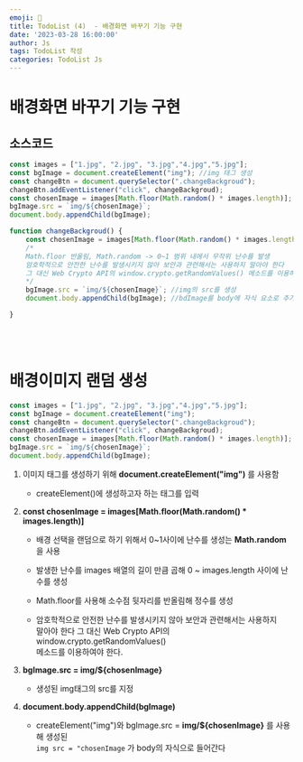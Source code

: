 ```yaml
---
emoji: 🧢
title: TodoList (4)  - 배경화면 바꾸기 기능 구현
date: '2023-03-28 16:00:00'
author: Js 
tags: TodoList 작성 
categories: TodoList Js 
---
```

# 배경화면 바꾸기 기능 구현 

## 소스코드 


```js
const images = ["1.jpg", "2.jpg", "3.jpg","4.jpg","5.jpg"];
const bgImage = document.createElement("img"); //img 태그 생성 
const changeBtn = document.querySelector(".changeBackgroud");
changeBtn.addEventListener("click", changeBackgroud);
const chosenImage = images[Math.floor(Math.random() * images.length)];
bgImage.src = `img/${chosenImage}`;
document.body.appendChild(bgImage);

function changeBackgroud() {
    const chosenImage = images[Math.floor(Math.random() * images.length)];
    /*
    Math.floor 반올림, Math.random -> 0~1 범위 내에서 무작위 난수를 발생
    암호학적으로 안전한 난수를 발생시키지 않아 보안과 관련해서는 사용하지 말아야 한다 
    그 대신 Web Crypto API의 window.crypto.getRandomValues() 메소드를 이용하여야 한다.
    */
    bgImage.src = `img/${chosenImage}`; //img의 src를 생성
    document.body.appendChild(bgImage); //bdImage를 body에 자식 요소로 추가한다 

}

```
<br>
<br>

# 배경이미지 랜덤 생성

```js
const images = ["1.jpg", "2.jpg", "3.jpg","4.jpg","5.jpg"];
const bgImage = document.createElement("img");
const changeBtn = document.querySelector(".changeBackgroud");
changeBtn.addEventListener("click", changeBackgroud);
const chosenImage = images[Math.floor(Math.random() * images.length)];
bgImage.src = `img/${chosenImage}`;
document.body.appendChild(bgImage);
```

1. 이미지 태그를 생성하기 위해 **document.createElement("img")** 를 사용함   
     
    + createElement()에 생성하고자 하는 태그를 입력 
   
2. **const chosenImage = images[Math.floor(Math.random() * images.length)]**   

    + 배경 선택을 랜덤으로 하기 위해서 0~1사이에 난수를 생성는 **Math.random**을 사용   

    + 발생한 난수를 images 배열의 길이 만큼 곱해 0 ~ images.length 사이에 난수를 생성   

    + Math.floor를 사용해 소수점 뒷자리를 반올림해 정수를 생성   

    + 암호학적으로 안전한 난수를 발생시키지 않아 보안과 관련해서는 사용하지   
       말아야 한다 그 대신 Web Crypto API의 window.crypto.getRandomValues()   
       메소드를 이용하여야 한다.   
   
3. **bgImage.src = img/${chosenImage}**     
   
    + 생성된 img태그의 src를 지정
     
4. **document.body.appendChild(bgImage)**    
     
     + createElement("img")와 bgImage.src = **img/${chosenImage}** 를 사용해 생성된      
     `img src = "chosenImage` 가  body의 자식으로 들어간다 

